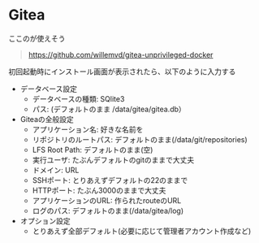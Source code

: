 # Gitea

ここのが使えそう

> https://github.com/willemvd/gitea-unprivileged-docker

初回起動時にインストール画面が表示されたら、以下のように入力する

* データベース設定
  * データベースの種類: SQlite3
  * パス: (デフォルトのまま /data/gitea/gitea.db）
* Giteaの全般設定
  * アプリケーション名: 好きな名前を
  * リポジトリのルートパス: デフォルトのまま(/data/git/repositories)
  * LFS Root Path: デフォルトのまま(空)
  * 実行ユーザ: たぶんデフォルトのgitのままで大丈夫
  * ドメイン: URL
  * SSHポート: とりあえずデフォルトの22のままで
  * HTTPポート: たぶん3000のままで大丈夫
  * アプリケーションのURL: 作られたrouteのURL
  * ログのパス: デフォルトのまま(/data/gitea/log)
* オプション設定
  * とりあえず全部デフォルト(必要に応じて管理者アカウント作成など)

